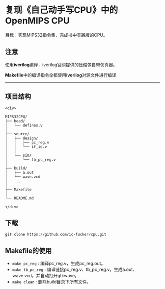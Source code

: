 # 复现《自己动手写CPU》中的OpenMIPS CPU

目标：实现MIPS32指令集，完成书中实践版的CPU。

## 注意

使用**iverilog**编译，iverilog官网提供的压缩包自带仿真器。

**Makefile**中的编译指令全都使用**iverilog**对源文件进行编译

---

## 项目结构

```
<div>

MIPS32CPU/  
├── head/  
│   └── defines.v  
│
├── source/  
│   ├── design/  
│   │   ├── pc_reg.v  
│   │   └── if_id.v  
│   │
│   └── sim/  
│       └── tb_pc_reg.v  
│
├── build/  
│   ├── a.out  
│   └── wave.vcd  
│   ...  
│
├── Makefile  
│
└── README.md

</div>
```

## 下载

`git clone https://github.com/ic-fucker/cpu.git`

## Makefile的使用

- `make pc_reg` : 编译pc_reg.v，生成pc_reg.out。  
- `make tb_pc_reg` : 编译链接pc_reg.v、tb_pc_reg.v，生成a.out、wave.vcd，并自动打开gtkwave。  
- `make clean` : 删除build目录下所有文件。  
